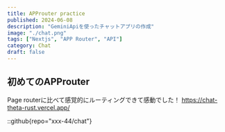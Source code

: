 ```yaml
---
title: APProuter practice
published: 2024-06-08
description: "GeminiApiを使ったチャットアプリの作成"
image: "./chat.png"
tags: ["Nextjs", "APP Router", "API"]
category: Chat
draft: false
---
```


## 初めてのAPProuter
Page routerに比べて感覚的にルーティングできて感動でした！
https://chat-theta-rust.vercel.app/

::github{repo="xxx-44/chat"}